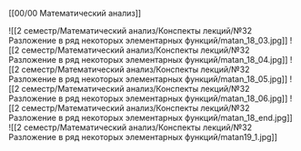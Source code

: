 [[00/00 Математический анализ]]

![[2 семестр/Математический анализ/Конспекты лекций/№32 Разложение в ряд некоторых элементарных функций/matan_18_03.jpg]]
![[2 семестр/Математический анализ/Конспекты лекций/№32 Разложение в ряд некоторых элементарных функций/matan_18_04.jpg]]
![[2 семестр/Математический анализ/Конспекты лекций/№32 Разложение в ряд некоторых элементарных функций/matan_18_05.jpg]]
![[2 семестр/Математический анализ/Конспекты лекций/№32 Разложение в ряд некоторых элементарных функций/matan_18_06.jpg]]
![[2 семестр/Математический анализ/Конспекты лекций/№32 Разложение в ряд некоторых элементарных функций/matan_18_end.jpg]]
![[2 семестр/Математический анализ/Конспекты лекций/№32 Разложение в ряд некоторых элементарных функций/matan19_1.jpg]]